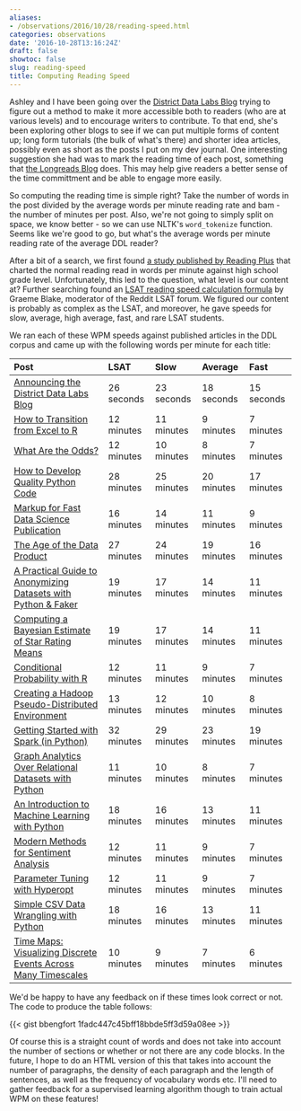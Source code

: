 ```yaml
---
aliases:
- /observations/2016/10/28/reading-speed.html
categories: observations
date: '2016-10-28T13:16:24Z'
draft: false
showtoc: false
slug: reading-speed
title: Computing Reading Speed
---
```


Ashley and I have been going over the [District Data Labs Blog](http://blog.districtdatalabs.com/) trying to figure out a method to make it more accessible both to readers (who are at various levels) and to encourage writers to contribute. To that end, she's been exploring other blogs to see if we can put multiple forms of content up; long form tutorials (the bulk of what's there) and shorter idea articles, possibly even as short as the posts I put on my dev journal. One interesting suggestion she had was to mark the reading time of each post, something that [ the Longreads Blog](http://bit.ly/2ePtm3z) does. This may help give readers a better sense of the time committment and be able to engage more easily.

So computing the reading time is simple right? Take the number of words in the post divided by the average words per minute reading rate and bam - the number of minutes per post. Also, we're not going to simply split on space, we know better - so we can use NLTK's `word_tokenize` function. Seems like we're good to go, but what's the average words per minute reading rate of the average DDL reader?

After a bit of a search, we first found [a study published by Reading Plus](http://bit.ly/2eMmbqY) that charted the normal reading read in words per minute against high school grade level. Unfortunately, this led to the question, what level is our content at? Further searching found an [LSAT reading speed calculation formula](http://bit.ly/2eMfc0X) by Graeme Blake, moderator of the Reddit LSAT forum. We figured our content is probably as complex as the LSAT, and moreover, he gave speeds for slow, average, high average, fast, and rare LSAT students.

We ran each of these WPM speeds against published articles in the DDL corpus and came up with the following words per minute for each title:

| Post                                                             | LSAT       | Slow       | Average    | Fast       |
|:-----------------------------------------------------------------|:-----------|:-----------|:-----------|:-----------|
| [Announcing the District Data Labs Blog](http://blog.districtdatalabs.com/announcing-the-district-data-labs-blog)           | 26 seconds | 23 seconds | 18 seconds | 15 seconds |
| [How to Transition from Excel to R](http://blog.districtdatalabs.com/intro-to-r-for-microsoft-excel-users)                | 12 minutes | 11 minutes | 9 minutes  | 7 minutes  |
| [What Are the Odds?](http://blog.districtdatalabs.com/intro-to-probability-with-r)                       | 12 minutes | 10 minutes | 8 minutes  | 7 minutes  |
| [How to Develop Quality Python Code](http://blog.districtdatalabs.com/how-to-develop-quality-python-code)               | 28 minutes | 25 minutes | 20 minutes | 17 minutes |
| [Markup for Fast Data Science Publication](http://blog.districtdatalabs.com/markup-for-fast-data-science-publication)          | 16 minutes | 14 minutes | 11 minutes | 9 minutes  |
| [The Age of the Data Product](http://blog.districtdatalabs.com/the-age-of-the-data-product)                       | 27 minutes | 24 minutes | 19 minutes | 16 minutes |
| [A Practical Guide to Anonymizing Datasets with Python & Faker](http://blog.districtdatalabs.com/a-practical-guide-to-anonymizing-datasets-with-python-faker)                              | 19 minutes | 17 minutes | 14 minutes | 11 minutes |
| [Computing a Bayesian Estimate of Star Rating Means](http://blog.districtdatalabs.com/computing-a-bayesian-estimate-of-star-rating-means)                   | 19 minutes | 17 minutes | 14 minutes | 11 minutes |
| [Conditional Probability with R](http://blog.districtdatalabs.com/conditional-probability-with-r)                              | 12 minutes | 11 minutes | 9 minutes  | 7 minutes  |
| [Creating a Hadoop Pseudo-Distributed Environment](http://blog.districtdatalabs.com/creating-a-hadoop-pseudo-distributed-environment)             | 13 minutes | 12 minutes | 10 minutes | 8 minutes  |
| [Getting Started with Spark (in Python)](http://blog.districtdatalabs.com/getting-started-with-spark-in-python)                                  | 32 minutes | 29 minutes | 23 minutes | 19 minutes |
| [Graph Analytics Over Relational Datasets with Python](http://blog.districtdatalabs.com/graph-analytics-over-relational-datasets)                        | 11 minutes | 10 minutes | 8 minutes  | 7 minutes  |
| [An Introduction to Machine Learning with Python](http://blog.districtdatalabs.com/an-introduction-to-machine-learning-with-python)                 | 18 minutes | 16 minutes | 13 minutes | 11 minutes |
| [Modern Methods for Sentiment Analysis](http://blog.districtdatalabs.com/modern-methods-for-sentiment-analysis)                        | 12 minutes | 11 minutes | 9 minutes  | 7 minutes  |
| [Parameter Tuning with Hyperopt](http://blog.districtdatalabs.com/parameter-tuning-with-hyperopt)                               | 12 minutes | 11 minutes | 9 minutes  | 7 minutes  |
| [Simple CSV Data Wrangling with Python](http://blog.districtdatalabs.com/simple-csv-data-wrangling-with-python)                                         | 18 minutes | 16 minutes | 13 minutes | 11 minutes |
| [Time Maps: Visualizing Discrete Events Across Many Timescales](http://blog.districtdatalabs.com/time-maps-visualizing-discrete-events-across-many-timescales) | 10 minutes | 9 minutes  | 7 minutes  | 6 minutes  |

We'd be happy to have any feedback on if these times look correct or not. The code to produce the table follows:

{{< gist bbengfort 1fadc447c45bff18bbde5ff3d59a08ee >}}

Of course this is a straight count of words and does not take into account the number of sections or whether or not there are any code blocks. In the future, I hope to do an HTML version of this that takes into account the number of paragraphs, the density of each paragraph and the length of sentences, as well as the frequency of vocabulary words etc. I'll need to gather feedback for a supervised learning algorithm though to train actual WPM on these features!
